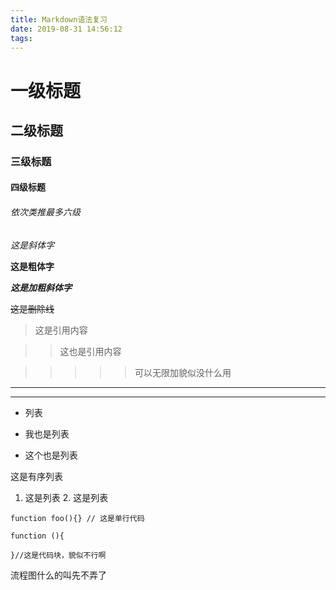 ```yaml
---
title: Markdown语法复习
date: 2019-08-31 14:56:12
tags:
---
```

# 一级标题
## 二级标题
### 三级标题
#### 四级标题
###### 依次类推最多六级

*这是斜体字*

**这是粗体字**

***这是加粗斜体字***

~~这是删除线~~
> 这是引用内容

>> 这也是引用内容

>>>>>可以无限加貌似没什么用

---
***

- 列表

* 我也是列表

+ 这个也是列表

这是有序列表
   1. 这是列表
      2. 这是列表

` function foo(){} // 这是单行代码 `

```
function (){
    
}//这是代码块，貌似不行啊
```
流程图什么的叫先不弄了
